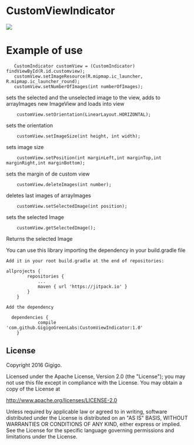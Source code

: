 # CustomViewIndicator

[![](https://jitpack.io/v/GigigoGreenLabs/CustomViewIndicator.svg)](https://jitpack.io/#GigigoGreenLabs/CustomViewIndicator)

# Example of use

 ```
    CustomIndicator customView = (CustomIndicator) findViewById(R.id.customview);
    customView.setImageResource(R.mipmap.ic_launcher, R.mipmap.ic_launcher_round);
    customView.setNumberOfImages(int numberOfImages);
```

sets the selected and the unselected image to the view, adds to arrayImages new ImageView and loads into view

```
    customView.setOrientation(LinearLayout.HORIZONTAL);
```

sets the orientation

``` 
    customView.setImageSize(int height, int width);
``` 

sets image size

``` 
    customView.setPosition(int marginLeft,int marginTop,int marginRight,int marginBottom); 
``` 

sets the margin of de custom view

```
    customView.deleteImages(int number);
``` 

deletes last images of arrayImages

``` 
    customView.setSelectedImage(int position);
``` 
sets the selected Image

``` 
    customView.getSelectedImage();
``` 
Returns the selected Image
 

 
 You can use this library importing the dependency in your build.gradle file

```
Add it in your root build.gradle at the end of repositories:

allprojects {
		repositories {
			...
			maven { url 'https://jitpack.io' }
		}
	}

Add the dependency
 
  dependencies {
	        compile 'com.github.GigigoGreenLabs:CustomViewIndicator:1.0'
	}
```



License
----

Copyright 2016 Gigigo.

Licensed under the Apache License, Version 2.0 (the "License");
you may not use this file except in compliance with the License.
You may obtain a copy of the License at

   http://www.apache.org/licenses/LICENSE-2.0

Unless required by applicable law or agreed to in writing, software
distributed under the License is distributed on an "AS IS" BASIS,
WITHOUT WARRANTIES OR CONDITIONS OF ANY KIND, either express or implied.
See the License for the specific language governing permissions and
limitations under the License.
 
 
